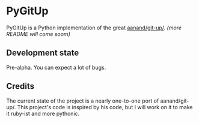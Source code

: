 PyGitUp
=========

PyGitUp is a Python implementation of the great [aanand/git-up/](https://github.com/aanand/git-up/).
*(more README will come soom)*

Development state
-----------------

Pre-alpha. You can expect a lot of bugs.

Credits
-------

The current state of the project is a nearly one-to-one port of aanand/git-up/.
This project's code is inspired by his code, but I will work on it to make it ruby-ist
and more pythonic.